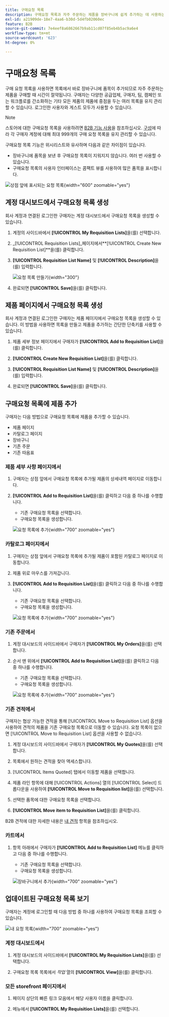 ```yaml
---
title: 구매요청 목록
description: 구매요청 목록과 자주 주문하는 제품을 장바구니에 쉽게 추가하는 데 사용하는 방법에 대해 알아봅니다.
exl-id: a21909de-18e7-4aa6-b30d-5d4fb02060ec
feature: B2B
source-git-commit: 7e4eef8a6862667b9ab11cd07f85eb4b5ac9a6e4
workflow-type: tm+mt
source-wordcount: '623'
ht-degree: 0%

---
```


# 구매요청 목록

구매 요청 목록을 사용하면 목록에서 바로 장바구니에 품목이 추가되므로 자주 주문하는 제품을 구매할 때 시간이 절약됩니다. 구매자는 다양한 공급업체, 구매자, 팀, 캠페인 또는 워크플로를 간소화하는 기타 모든 제품의 제품에 중점을 두는 여러 목록을 유지 관리할 수 있습니다. 로그인한 사용자와 게스트 모두가 사용할 수 있습니다.

>[!NOTE]
>
>스토어에 대한 구매요청 목록을 사용하려면 [B2B 기능 사용](enable-basic-features.md)을 참조하십시오. [구성](configure-requisition-lists.md)에 따라 각 구매자 계정에 대해 최대 999개의 구매 요청 목록을 유지 관리할 수 있습니다.

구매요청 목록 기능은 위시리스트와 유사하며 다음과 같은 차이점이 있습니다.

- 장바구니에 품목을 보낸 후 구매요청 목록이 지워지지 않습니다. 여러 번 사용할 수 있습니다.
- 구매요청 목록의 사용자 인터페이스는 콤팩트 뷰를 사용하여 많은 품목을 표시합니다.

![상점 앞에 표시되는 요청 목록](./assets/account-dashboard-my-requisition-lists.png){width="600" zoomable="yes"}

## 계정 대시보드에서 구매요청 목록 생성

회사 계정과 연결된 로그인한 구매자는 계정 대시보드에서 구매요청 목록을 생성할 수 있습니다.

1. 계정의 사이드바에서 **[!UICONTROL My Requisition Lists]**&#x200B;을(를) 선택합니다.

1. _[!UICONTROL Requisition Lists]_페이지에서&#x200B;**[!UICONTROL Create New Requisition List]**을(를) 클릭합니다.

1. **[!UICONTROL Requisition List Name]** 및 **[!UICONTROL Description]**&#x200B;을(를) 입력합니다.

   ![요청 목록 만들기](./assets/requisition-list-create.png){width="300"}

1. 완료되면 **[!UICONTROL Save]**&#x200B;을(를) 클릭합니다.

## 제품 페이지에서 구매요청 목록 생성

회사 계정과 연결된 로그인한 구매자는 제품 페이지에서 구매요청 목록을 생성할 수 있습니다. 이 방법을 사용하면 목록을 만들고 제품을 추가하는 간단한 단축키를 사용할 수 있습니다.

1. 제품 세부 정보 페이지에서 구매자가 **[!UICONTROL Add to Requisition List]**&#x200B;을(를) 클릭합니다.

1. **[!UICONTROL Create New Requisition List]**&#x200B;을(를) 클릭합니다.

1. **[!UICONTROL Requisition List Name]** 및 **[!UICONTROL Description]**&#x200B;을(를) 입력합니다.

1. 완료되면 **[!UICONTROL Save]**&#x200B;을(를) 클릭합니다.

## 구매요청 목록에 제품 추가

구매자는 다음 방법으로 구매요청 목록에 제품을 추가할 수 있습니다.

- 제품 페이지
- 카탈로그 페이지
- 장바구니
- 기존 주문
- 기존 따옴표

### 제품 세부 사항 페이지에서

1. 구매자는 상점 앞에서 구매요청 목록에 추가될 제품의 상세내역 페이지로 이동합니다.

1. **[!UICONTROL Add to Requisition List]**&#x200B;을(를) 클릭하고 다음 중 하나를 수행합니다.

   - 기존 구매요청 목록을 선택합니다.
   - 구매요청 목록을 생성합니다.

   ![요청 목록에 추가](./assets/requisition-list-product-detail.png){width="700" zoomable="yes"}

### 카탈로그 페이지에서

1. 구매자는 상점 앞에서 구매요청 목록에 추가될 제품이 포함된 카탈로그 페이지로 이동합니다.

1. 제품 위로 마우스를 가져갑니다.

1. **[!UICONTROL Add to Requisition List]**&#x200B;을(를) 클릭하고 다음 중 하나를 수행합니다.

   - 기존 구매요청 목록을 선택합니다.
   - 구매요청 목록을 생성합니다.

   ![요청 목록에 추가](./assets/requisition-list-add-product.png){width="700" zoomable="yes"}

### 기존 주문에서

1. 계정 대시보드의 사이드바에서 구매자가 **[!UICONTROL My Orders]**&#x200B;을(를) 선택합니다.

1. 순서 맨 위에서 **[!UICONTROL Add to Requisition List]**&#x200B;을(를) 클릭하고 다음 중 하나를 수행합니다.

   - 기존 구매요청 목록을 선택합니다.
   - 구매요청 목록을 생성합니다.

   ![요청 목록에 추가](./assets/requisition-list-add-from-order.png){width="700" zoomable="yes"}

### 기존 견적에서

구매자는 협상 가능한 견적을 통해 [!UICONTROL Move to Requisition List] 옵션을 사용하여 견적의 제품을 기존 구매요청 목록으로 이동할 수 있습니다. 요청 목록이 없으면 [!UICONTROL Move to Requisition List] 옵션을 사용할 수 없습니다.

1. 계정 대시보드의 사이드바에서 구매자가 **[!UICONTROL My Quotes]**&#x200B;을(를) 선택합니다.

1. 목록에서 원하는 견적을 찾아 액세스합니다.

1. [!UICONTROL Items Quoted] 탭에서 이동할 제품을 선택합니다.

1. 제품 라인 항목에 대해 [!UICONTROL Actions] 열의 [!UICONTROL Select] 드롭다운을 사용하여 **[!UICONTROL Move to Requisition list]**&#x200B;을(를) 선택합니다.

1. 선택한 품목에 대한 구매요청 목록을 선택합니다.

1. **[!UICONTROL Move item to Requisition List]**&#x200B;을(를) 클릭합니다.

B2B 견적에 대한 자세한 내용은 [내 견적](account-dashboard-my-quotes.md) 항목을 참조하십시오.

### 카트에서

1. 항목 아래에서 구매자가 **[!UICONTROL Add to Requisition List]** 메뉴를 클릭하고 다음 중 하나를 수행합니다.

   - 기존 구매요청 목록을 선택합니다.
   - 구매요청 목록을 생성합니다.

   ![장바구니에서 추가](./assets/requisition-list-add-from-cart.png){width="700" zoomable="yes"}

## 업데이트된 구매요청 목록 보기

구매자는 계정에 로그인할 때 다음 방법 중 하나를 사용하여 구매요청 목록을 조회할 수 있습니다.

![내 요청 목록](./assets/requisition-lists-menu-select-storefront.png){width="700" zoomable="yes"}

### 계정 대시보드에서

1. 계정 대시보드의 사이드바에서 **[!UICONTROL My Requisition Lists]**&#x200B;을(를) 선택합니다.

1. 구매요청 목록 목록에서 _작업_ 열의 **[!UICONTROL View]**&#x200B;을(를) 클릭합니다.

### 모든 storefront 페이지에서

1. 페이지 상단의 빠른 링크 모음에서 해당 사용자 이름을 클릭합니다.

1. 메뉴에서 **[!UICONTROL My Requisition Lists]**&#x200B;을(를) 선택합니다.
